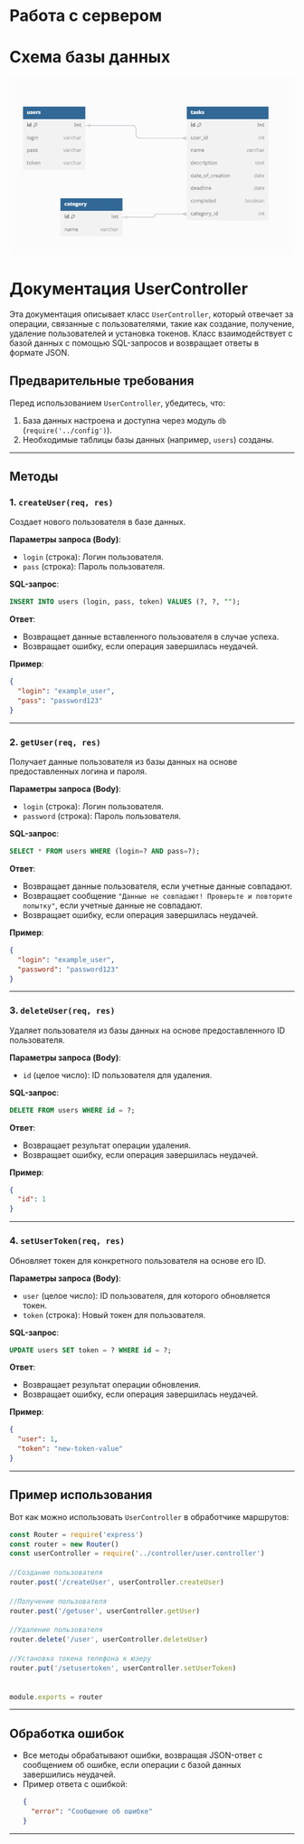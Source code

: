 # Работа с сервером

#   Схема базы данных
![Схема базы данных](/image.png)


# Документация UserController

Эта документация описывает класс `UserController`, который отвечает за операции, связанные с пользователями, такие как создание, получение, удаление пользователей и установка токенов. Класс взаимодействует с базой данных с помощью SQL-запросов и возвращает ответы в формате JSON.

## Предварительные требования
Перед использованием `UserController`, убедитесь, что:
1. База данных настроена и доступна через модуль `db` (`require('../config')`).
2. Необходимые таблицы базы данных (например, `users`) созданы.

---

## Методы

### 1. **`createUser(req, res)`**
   Создает нового пользователя в базе данных.

   **Параметры запроса (Body)**:
   - `login` (строка): Логин пользователя.
   - `pass` (строка): Пароль пользователя.

   **SQL-запрос**:
   ```sql
   INSERT INTO users (login, pass, token) VALUES (?, ?, "");
   ```

   **Ответ**:
   - Возвращает данные вставленного пользователя в случае успеха.
   - Возвращает ошибку, если операция завершилась неудачей.

   **Пример**:
   ```json
   {
     "login": "example_user",
     "pass": "password123"
   }
   ```

---

### 2. **`getUser(req, res)`**
   Получает данные пользователя из базы данных на основе предоставленных логина и пароля.

   **Параметры запроса (Body)**:
   - `login` (строка): Логин пользователя.
   - `password` (строка): Пароль пользователя.

   **SQL-запрос**:
   ```sql
   SELECT * FROM users WHERE (login=? AND pass=?);
   ```

   **Ответ**:
   - Возвращает данные пользователя, если учетные данные совпадают.
   - Возвращает сообщение `"Данные не совпадают! Проверьте и повторите попытку"`, если учетные данные не совпадают.
   - Возвращает ошибку, если операция завершилась неудачей.

   **Пример**:
   ```json
   {
     "login": "example_user",
     "password": "password123"
   }
   ```

---

### 3. **`deleteUser(req, res)`**
   Удаляет пользователя из базы данных на основе предоставленного ID пользователя.

   **Параметры запроса (Body)**:
   - `id` (целое число): ID пользователя для удаления.

   **SQL-запрос**:
   ```sql
   DELETE FROM users WHERE id = ?;
   ```

   **Ответ**:
   - Возвращает результат операции удаления.
   - Возвращает ошибку, если операция завершилась неудачей.

   **Пример**:
   ```json
   {
     "id": 1
   }
   ```

---

### 4. **`setUserToken(req, res)`**
   Обновляет токен для конкретного пользователя на основе его ID.

   **Параметры запроса (Body)**:
   - `user` (целое число): ID пользователя, для которого обновляется токен.
   - `token` (строка): Новый токен для пользователя.

   **SQL-запрос**:
   ```sql
   UPDATE users SET token = ? WHERE id = ?;
   ```

   **Ответ**:
   - Возвращает результат операции обновления.
   - Возвращает ошибку, если операция завершилась неудачей.

   **Пример**:
   ```json
   {
     "user": 1,
     "token": "new-token-value"
   }
   ```

---

## Пример использования

Вот как можно использовать `UserController` в обработчике маршрутов:

```javascript
const Router = require('express')
const router = new Router()
const userController = require('../controller/user.controller')

//Создание пользователя
router.post('/createUser', userController.createUser)

//Получение пользователя
router.post('/getuser', userController.getUser)

//Удаление пользователя
router.delete('/user', userController.deleteUser)

//Установка токена телефона к юзеру
router.put('/setusertoken', userController.setUserToken)


module.exports = router
```

---

## Обработка ошибок
- Все методы обрабатывают ошибки, возвращая JSON-ответ с сообщением об ошибке, если операции с базой данных завершились неудачей.
- Пример ответа с ошибкой:
   ```json
   {
     "error": "Сообщение об ошибке"
   }
   ```

---

